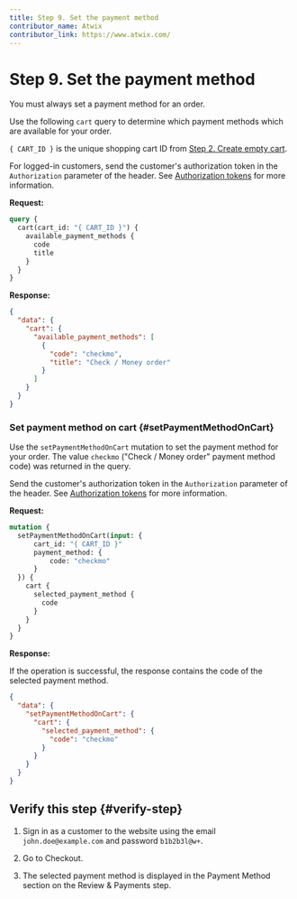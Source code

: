 ```yaml
---
title: Step 9. Set the payment method
contributor_name: Atwix
contributor_link: https://www.atwix.com/
---
```


# Step 9. Set the payment method

<InlineAlert variant="success" slots="text" />

You must always set a payment method for an order.

Use the following `cart` query to determine which payment methods which are available for your order.

`{ CART_ID }` is the unique shopping cart ID from [Step 2. Create empty cart](../../tutorials/checkout/add-product-to-cart.md).

For logged-in customers, send the customer's authorization token in the `Authorization` parameter of the header. See [Authorization tokens](../../usage/authorization-tokens.md) for more information.

**Request:**

```graphql
query {
  cart(cart_id: "{ CART_ID }") {
    available_payment_methods {
      code
      title
    }
  }
}
```

**Response:**

```json
{
  "data": {
    "cart": {
      "available_payment_methods": [
        {
          "code": "checkmo",
          "title": "Check / Money order"
        }
      ]
    }
  }
}
```

### Set payment method on cart {#setPaymentMethodOnCart}

Use the `setPaymentMethodOnCart` mutation to set the payment method for your order. The value `checkmo` ("Check / Money order" payment method code) was returned in the query.

Send the customer's authorization token in the `Authorization` parameter of the header. See [Authorization tokens](../../usage/authorization-tokens.md) for more information.

**Request:**

```graphql
mutation {
  setPaymentMethodOnCart(input: {
      cart_id: "{ CART_ID }"
      payment_method: {
          code: "checkmo"
      }
  }) {
    cart {
      selected_payment_method {
        code
      }
    }
  }
}
```

**Response:**

If the operation is successful, the response contains the code of the selected payment method.

```json
{
  "data": {
    "setPaymentMethodOnCart": {
      "cart": {
        "selected_payment_method": {
          "code": "checkmo"
        }
      }
    }
  }
}
```

## Verify this step {#verify-step}

1. Sign in as a customer to the website using the email `john.doe@example.com` and password `b1b2b3l@w+`.

1. Go to Checkout.

1. The selected payment method is displayed in the Payment Method section on the Review & Payments step.
